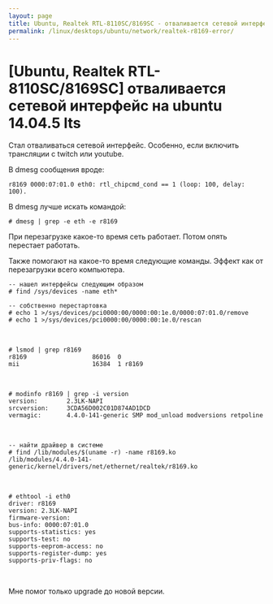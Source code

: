 ```yaml
---
layout: page
title: Ubuntu, Realtek RTL-8110SC/8169SC - отваливается сетевой интерфейс на ubuntu 14.04.5 lts
permalink: /linux/desktops/ubuntu/network/realtek-r8169-error/
---
```



#  [Ubuntu, Realtek RTL-8110SC/8169SC] отваливается сетевой интерфейс на ubuntu 14.04.5 lts

Стал отваливаться сетевой интерфейс. Особенно, если включить трансляции с twitch или youtube.


В dmesg сообщения вроде:


    r8169 0000:07:01.0 eth0: rtl_chipcmd_cond == 1 (loop: 100, delay: 100).


В dmesg лучше искать командой:

    # dmesg | grep -e eth -e r8169


При перезагрузке какое-то время сеть работает. Потом опять перестает работать.

Также помогают на какое-то время следующие команды. Эффект как от перезагрузки всего компьютера.

    -- нашел интерфейсы следующим образом
    # find /sys/devices -name eth*

    -- собственно перестартовка
    # echo 1 >/sys/devices/pci0000:00/0000:00:1e.0/0000:07:01.0/remove
    # echo 1 >/sys/devices/pci0000:00/0000:00:1e.0/rescan

<br/>

    # lsmod | grep r8169
    r8169                  86016  0 
    mii                    16384  1 r8169

<br/>

    # modinfo r8169 | grep -i version
    version:        2.3LK-NAPI
    srcversion:     3CDA56D002C01D874AD1DCD
    vermagic:       4.4.0-141-generic SMP mod_unload modversions retpoline 

<br/>

    -- найти драйвер в системе
    # find /lib/modules/$(uname -r) -name r8169.ko
    /lib/modules/4.4.0-141-generic/kernel/drivers/net/ethernet/realtek/r8169.ko


<br/>

    # ethtool -i eth0
    driver: r8169
    version: 2.3LK-NAPI
    firmware-version: 
    bus-info: 0000:07:01.0
    supports-statistics: yes
    supports-test: no
    supports-eeprom-access: no
    supports-register-dump: yes
    supports-priv-flags: no


<br/>

Мне помог только upgrade до новой версии.